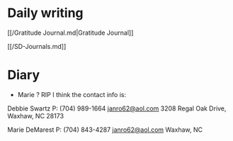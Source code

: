 # Daily writing

[[/Gratitude Journal.md|Gratitude Journal]]

[[/SD-Journals.md]] 

# Diary 
 
- Marie ? RIP I think the contact info is:

Debbie Swartz 
P: (704) 989-1664 
janro62@aol.com 
3208 Regal Oak Drive,
Waxhaw, NC 28173

Marie DeMarest 
P: (704) 843-4287 
janro62@aol.com 
Waxhaw, NC
